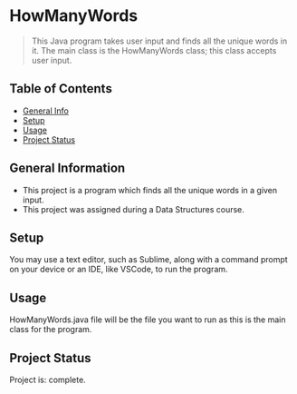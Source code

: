 # HowManyWords
> This Java program takes user input and finds all the unique words in it. The main class is the HowManyWords class; this class accepts user input.

## Table of Contents
* [General Info](#general-information)
* [Setup](#setup)
* [Usage](#usage)
* [Project Status](#project-status)


## General Information
- This project is a program which finds all the unique words in a given input.  
- This project was assigned during a Data Structures course.

## Setup
You may use a text editor, such as Sublime, along with a command prompt on your device or an IDE, like VSCode, to run the program.

## Usage
HowManyWords.java file will be the file you want to run as this is the main class for the program. 

## Project Status
Project is: complete.
